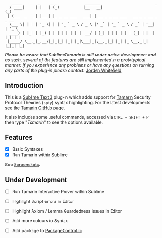 ```
   _____       _     _ _             _______                         _
  / ____|     | |   | (_)           |__   __|                       (_)
 | (___  _   _| |__ | |_ _ __ ___   ___| | __ _ _ __ ___   __ _ _ __ _ _ __
  \___ \| | | | '_ \| | | '_ ` _ \ / _ \ |/ _` | '_ ` _ \ / _` | '__| | '_ \
  ____) | |_| | |_) | | | | | | | |  __/ | (_| | | | | | | (_| | |  | | | | |
 |_____/ \__,_|_.__/|_|_|_| |_| |_|\___|_|\__,_|_| |_| |_|\__,_|_|  |_|_| |_|
```

*Please be aware that SublimeTamarin is still under active development and as such, several of the features are still implemented in a prototypical manner.*
*If you experience any problems or have any questions on running any parts of the plug-in please contact:* [Jorden Whitefield](mailto:j.whitefield@surrey.ac.uk?subject=SublimeTamarin)

## Introduction

This is a [Sublime Text 3](https://www.sublimetext.com/3) plug-in which adds
support for [Tamarin] Security Protocol Theories (`spty`) syntax highlighting.
For the latest developments see the [Tamarin GitHub] page.

It also includes some useful commands, accessed via `CTRL + SHIFT + P` then
type "*Tamarin*" to see the options available.

## Features

- [X] Basic Syntaxes
- [X] Run Tamarin within Sublime

See [Screenshots](SCREENSHOTS.md).

## Under Development

- [ ] Run Tamarin Interactive Prover within Sublime
- [ ] Highlight Script errors in Editor
- [ ] Highlight Axiom / Lemma Guardedness issues in Editor
- [ ] Add more colours to Syntax
- [ ] Add package to [PackageControl.io]



[Tamarin]:http://www.infsec.ethz.ch/research/software/tamarin.html
[Tamarin GitHub]:https://github.com/tamarin-prover/tamarin-prover
[PackageControl.io]:https://packagecontrol.io/
